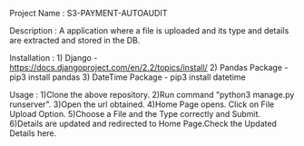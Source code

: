 Project Name : S3-PAYMENT-AUTOAUDIT

Description : A application where a file is uploaded and its type and details are extracted and stored in the DB. 

Installation :
        1) Django - https://docs.djangoproject.com/en/2.2/topics/install/
        2) Pandas Package - pip3 install pandas
        3) DateTime Package - pip3 install datetime

Usage :
        1)Clone the above repository.
        2)Run command "python3 manage.py runserver".
        3)Open the url obtained.
        4)Home Page opens. Click on File Upload Option.
        5)Choose a File and the Type correctly and Submit.
        6)Details are updated and redirected to Home Page.Check the Updated Details here.  
